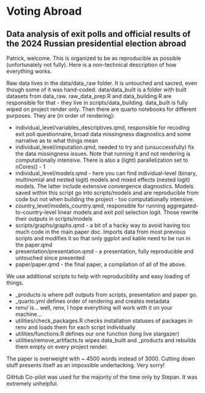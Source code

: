 # Voting Abroad
## Data analysis of exit polls and official results of the 2024 Russian presidential election abroad

Patrick, welcome. This is organized to be as reproducible as possible (unfortunately not fully). Here is a non-technical description of how everything works. 

Raw data lives in the data/data_raw folder. It is untouched and sacred, even though some of it was hand-coded. data/data_built is a folder with built datasets from data_raw. raw_data_prep.R and data_building.R are responsible for that - they live in scripts/data_building. data_built is fully wiped on project render only. Then there are quarto notebooks for different purposes. They are (in order of rendering):

- individual_level/variables_descriptives.qmd, responsible for recoding exit poll questionnaire, broad data missingness diagnostics and some narrative as to what things mean
- individual_level/imputation.qmd, needed to try and (unsuccessfully) fix the data missingness issues. Note that running it and not rendering is computationally intensive. There is also a (light) parallelization set to nCores() - 1
- individual_level/models.qmd - here you can find individual-level (binary, multinomial and nested logit) models and mixed effects (nested logit) models. The latter include extensive convergence diagnostics. Models saved within this script go into scripts/models and are reproducible from code but not when building the project - too computationally intensive.
- country_level/models_country.qmd, responsible for running aggregated-to-country-level linear models and exit poll selection logit. Those rewrite their outputs in scripts/models
- scripts/graphs/graphs.qmd - a bit of a hacky way to avoid having too much code in the main paper doc. Imports data from most previous scripts and modifies it so that only ggplot and kable need to be run in the paper.qmd
- presentation/presentation.qmd - a presentation, fully reproducible and untouched since presented
- paper/paper.qmd - the final paper, a compilation of all of the above.

We use additional scripts to help with reproducibility and easy loading of things. 

- _products is where pdf outputs from scripts, presentation and paper go. 
- _quarto.yml defines order of rendering and creates metadata
- renv/ is... well, renv, I hope everything will work with it on your machine...
- utilities/check_packages.R checks installation statuses of packages in renv and loads them for each script individually
- utilities/functions.R defines our one function (long live stargazer)
- utilities/remove_artifacts.ts wipes data_built and _products and rebuilds them empty on every project render.

The paper is overweight with ~ 4500 words instead of 3000. Cutting down stuff presents itself as an impossible undertacking. Very sorry!

GitHub Co-pilot was used for the majority of the time only by Stepan. It was extremely unhelpful.
